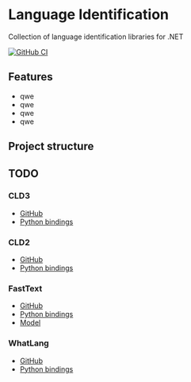 # Language Identification


Collection of language identification libraries for .NET

[![GitHub CI](https://github.com/gluschenko/language-identification/actions/workflows/github-ci.yml/badge.svg)](https://github.com/gluschenko/language-identification/actions/workflows/github-ci.yml)


## Features

- qwe
- qwe
- qwe
- qwe

## Project structure



## TODO

### CLD3

* [GitHub](https://github.com/google/cld3)
* [Python bindings](https://github.com/google/cld3/tree/master/gcld3)

### CLD2

* [GitHub](https://github.com/CLD2Owners/cld2)
* [Python bindings](https://pypi.org/project/pycld2/)

### FastText

* [GitHub](https://github.com/facebookresearch/fastText)
* [Python bindings](https://pypi.org/project/fasttext/)
* [Model](https://huggingface.co/facebook/fasttext-language-identification)

### WhatLang

* [GitHub](https://github.com/greyblake/whatlang-rs)
* [Python bindings](https://github.com/cathalgarvey/whatlang-py)
